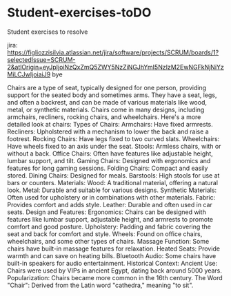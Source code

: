 # Student-exercises-toDO
Student exercises to resolve

jira: https://figliozzisilvia.atlassian.net/jira/software/projects/SCRUM/boards/1?selectedIssue=SCRUM-2&atlOrigin=eyJpIjoiNzQxZmQ5ZWY5NzZiNGJhYmI5NzIzM2EwNGFkNjNiYzMiLCJwIjoiaiJ9 
bye

Chairs are a type of seat, typically designed for one person, providing support for the seated body and sometimes arms. They have a seat, legs, and often a backrest, and can be made of various materials like wood, metal, or synthetic materials. Chairs come in many designs, including armchairs, recliners, rocking chairs, and wheelchairs. 
Here's a more detailed look at chairs:
Types of Chairs:
Armchairs: Have fixed armrests.
Recliners: Upholstered with a mechanism to lower the back and raise a footrest.
Rocking Chairs: Have legs fixed to two curved slats.
Wheelchairs: Have wheels fixed to an axis under the seat.
Stools: Armless chairs, with or without a back.
Office Chairs: Often have features like adjustable height, lumbar support, and tilt.
Gaming Chairs: Designed with ergonomics and features for long gaming sessions.
Folding Chairs: Compact and easily stored.
Dining Chairs: Designed for meals.
Barstools: High stools for use at bars or counters. 
Materials:
Wood: A traditional material, offering a natural look.
Metal: Durable and suitable for various designs.
Synthetic Materials: Often used for upholstery or in combinations with other materials.
Fabric: Provides comfort and adds style.
Leather: Durable and often used in car seats. 
Design and Features:
Ergonomics: Chairs can be designed with features like lumbar support, adjustable height, and armrests to promote comfort and good posture. 
Upholstery: Padding and fabric covering the seat and back for comfort and style. 
Wheels: Found on office chairs, wheelchairs, and some other types of chairs. 
Massage Function: Some chairs have built-in massage features for relaxation. 
Heated Seats: Provide warmth and can save on heating bills. 
Bluetooth Audio: Some chairs have built-in speakers for audio entertainment. 
Historical Context:
Ancient Use: Chairs were used by VIPs in ancient Egypt, dating back around 5000 years. 
Popularization: Chairs became more common in the 16th century. 
The Word "Chair": Derived from the Latin word "cathedra," meaning "to sit". 
